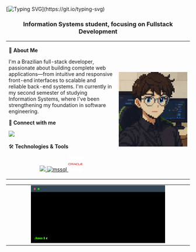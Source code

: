 <!--
    Hey there, I'm Kauã!
    Happy to see you here exploring my README code
    Feel free to inspire!
    
    But may I please ask you to follow me in return? Just a click! :))
-->

[![Typing SVG](https://readme-typing-svg.demolab.com?font=Fira+Code&pause=1000&color=09F71E&width=435&lines=Hey%2F+I'm+Kau%C3%A3%2C+i'm+into+programming+stuff.)](https://git.io/typing-svg)
<h3 align="center">Information Systems student, focusing on Fullstack Development</h3>

<table>
  <tr>
    <td width="60%">
      
🎯 **About Me**

I'm a Brazilian full-stack developer, passionate about building complete web applications—from intuitive and responsive front-end interfaces to scalable and reliable back-end systems. I'm currently in my second semester of studying Information Systems, where I've been strengthening my foundation in software engineering.

💼 **Connect with me**

<a href="https://linkedin.com/in/kaua-heberle" target="_blank">
  <img src="https://img.shields.io/badge/LinkedIn-blue?logo=linkedin&logoColor=white" />
</a>

🛠️ **Technologies & Tools**

<p>
<p align="center">
  <a href="https://skillicons.dev">
    <img src="https://skillicons.dev/icons?i=github,javascript,html,css" />
    <img src="https://www.svgrepo.com/show/303229/microsoft-sql-server-logo.svg" alt="mssql" width="40" height="40"/>
    <img src="https://raw.githubusercontent.com/devicons/devicon/master/icons/oracle/oracle-original.svg" alt="oracle" width="40" height="40"/>
  </a>
</p>
</p>

  </td>
  <td align="center">
    <img src="https://raw.githubusercontent.com/kaueheberle/kaueheberle/main/pixelkauh.png" width="700" alt="Ilustração de programador"/>
  </td>
  </tr>

</table>
<table align="center">
<td align="center">
    <img src="https://raw.githubusercontent.com/kaueheberle/kaueheberle/main/terminal.gif" width="75%" alt="gif de terminal"/>
</td>
</table>
